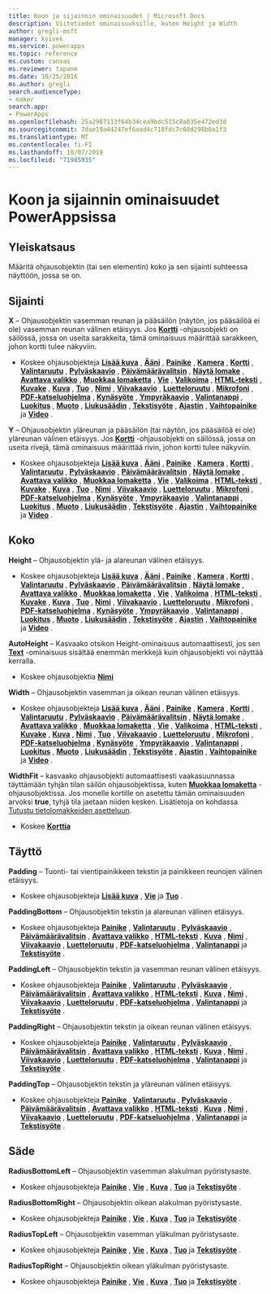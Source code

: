 ```yaml
---
title: Koon ja sijainnin ominaisuudet | Microsoft Docs
description: Viitetiedot ominaisuuksille, kuten Height ja Width
author: gregli-msft
manager: kvivek
ms.service: powerapps
ms.topic: reference
ms.custom: canvas
ms.reviewer: tapanm
ms.date: 10/25/2016
ms.author: gregli
search.audienceType:
- maker
search.app:
- PowerApps
ms.openlocfilehash: 25a2987113f64b34cea9bdc515c8a835e472ed3d
ms.sourcegitcommit: 7dae19a44247ef6aad4c718fdc7c68d298b0a1f3
ms.translationtype: MT
ms.contentlocale: fi-FI
ms.lasthandoff: 10/07/2019
ms.locfileid: "71985935"
---
```

# <a name="size-and-location-properties-in-powerapps"></a>Koon ja sijainnin ominaisuudet PowerAppsissa
## <a name="overview"></a>Yleiskatsaus
Määritä ohjausobjektin (tai sen elementin) koko ja sen sijainti suhteessa näyttöön, jossa se on.

## <a name="position"></a>Sijainti
**X** – Ohjausobjektin vasemman reunan ja pääsäilön (näytön, jos pääsäilöä ei ole) vasemman reunan välinen etäisyys. Jos **[Kortti](control-card.md)** -ohjausobjekti on säilössä, jossa on useita sarakkeita, tämä ominaisuus määrittää sarakkeen, johon kortti tulee näkyviin.

* Koskee ohjausobjekteja **[Lisää kuva](control-add-picture.md)** , **[Ääni](control-audio-video.md)** , **[Painike](control-button.md)** , **[Kamera](control-camera.md)** , **[Kortti](control-card.md)** , **[Valintaruutu](control-check-box.md)** , **[Pylväskaavio](control-column-line-chart.md)** , **[Päivämäärävalitsin](control-date-picker.md)** , **[Näytä lomake](control-form-detail.md)** , **[Avattava valikko](control-drop-down.md)** , **[Muokkaa lomaketta](control-form-detail.md)** , **[Vie](control-export-import.md)** , **[Valikoima](control-gallery.md)** , **[HTML-teksti](control-html-text.md)** , **[Kuvake](control-shapes-icons.md)** , **[Kuva](control-image.md)** , **[Tuo](control-export-import.md)** , **[Nimi](control-text-box.md)** , **[Viivakaavio](control-column-line-chart.md)** , **[Luetteloruutu](control-list-box.md)** , **[Mikrofoni](control-microphone.md)** , **[PDF-katseluohjelma](control-pdf-viewer.md)** , **[Kynäsyöte](control-pen-input.md)** , **[Ympyräkaavio](control-pie-chart.md)** , **[Valintanappi](control-radio.md)** , **[Luokitus](control-rating.md)** , **[Muoto](control-shapes-icons.md)** , **[Liukusäädin](control-slider.md)** , **[Tekstisyöte](control-text-input.md)** , **[Ajastin](control-timer.md)** , **[Vaihtopainike](control-toggle.md)** ja **[Video](control-audio-video.md)** .

**Y** – Ohjausobjektin yläreunan ja pääsäilön (tai näytön, jos pääsäilöä ei ole) yläreunan välinen etäisyys. Jos **[Kortti](control-card.md)** -ohjausobjekti on säilössä, jossa on useita rivejä, tämä ominaisuus määrittää rivin, johon kortti tulee näkyviin.

* Koskee ohjausobjekteja **[Lisää kuva](control-add-picture.md)** , **[Ääni](control-audio-video.md)** , **[Painike](control-button.md)** , **[Kamera](control-camera.md)** , **[Kortti](control-card.md)** , **[Valintaruutu](control-check-box.md)** , **[Pylväskaavio](control-column-line-chart.md)** , **[Päivämäärävalitsin](control-date-picker.md)** , **[Näytä lomake](control-form-detail.md)** , **[Avattava valikko](control-drop-down.md)** , **[Muokkaa lomaketta](control-form-detail.md)** , **[Vie](control-export-import.md)** , **[Valikoima](control-gallery.md)** , **[HTML-teksti](control-html-text.md)** , **[Kuvake](control-shapes-icons.md)** , **[Kuva](control-image.md)** , **[Tuo](control-export-import.md)** , **[Nimi](control-text-box.md)** , **[Viivakaavio](control-column-line-chart.md)** , **[Luetteloruutu](control-list-box.md)** , **[Mikrofoni](control-microphone.md)** , **[PDF-katseluohjelma](control-pdf-viewer.md)** , **[Kynäsyöte](control-pen-input.md)** , **[Ympyräkaavio](control-pie-chart.md)** , **[Valintanappi](control-radio.md)** , **[Luokitus](control-rating.md)** , **[Muoto](control-shapes-icons.md)** , **[Liukusäädin](control-slider.md)** , **[Tekstisyöte](control-text-input.md)** , **[Ajastin](control-timer.md)** , **[Vaihtopainike](control-toggle.md)** ja **[Video](control-audio-video.md)** .

## <a name="size"></a>Koko
**Height** – Ohjausobjektin ylä- ja alareunan välinen etäisyys.

* Koskee ohjausobjekteja **[Lisää kuva](control-add-picture.md)** , **[Ääni](control-audio-video.md)** , **[Painike](control-button.md)** , **[Kamera](control-camera.md)** , **[Kortti](control-card.md)** , **[Valintaruutu](control-check-box.md)** , **[Pylväskaavio](control-column-line-chart.md)** , **[Päivämäärävalitsin](control-date-picker.md)** , **[Näytä lomake](control-form-detail.md)** , **[Avattava valikko](control-drop-down.md)** , **[Muokkaa lomaketta](control-form-detail.md)** , **[Vie](control-export-import.md)** , **[Valikoima](control-gallery.md)** , **[HTML-teksti](control-html-text.md)** , **[Kuvake](control-shapes-icons.md)** , **[Kuva](control-image.md)** , **[Tuo](control-export-import.md)** , **[Nimi](control-text-box.md)** , **[Viivakaavio](control-column-line-chart.md)** , **[Luetteloruutu](control-list-box.md)** , **[Mikrofoni](control-microphone.md)** , **[PDF-katseluohjelma](control-pdf-viewer.md)** , **[Kynäsyöte](control-pen-input.md)** , **[Ympyräkaavio](control-pie-chart.md)** , **[Valintanappi](control-radio.md)** , **[Luokitus](control-rating.md)** , **[Muoto](control-shapes-icons.md)** , **[Liukusäädin](control-slider.md)** , **[Tekstisyöte](control-text-input.md)** , **[Ajastin](control-timer.md)** , **[Vaihtopainike](control-toggle.md)** ja **[Video](control-audio-video.md)** .

**AutoHeight** – Kasvaako otsikon Height-ominaisuus automaattisesti, jos sen **[Text](properties-core.md)** -ominaisuus sisältää enemmän merkkejä kuin ohjausobjekti voi näyttää kerralla.  

* Koskee ohjausobjektia **[Nimi](control-text-box.md)**

**Width** – Ohjausobjektin vasemman ja oikean reunan välinen etäisyys.

* Koskee ohjausobjekteja **[Lisää kuva](control-add-picture.md)** , **[Ääni](control-audio-video.md)** , **[Painike](control-button.md)** , **[Kamera](control-camera.md)** , **[Kortti](control-card.md)** , **[Valintaruutu](control-check-box.md)** , **[Pylväskaavio](control-column-line-chart.md)** , **[Päivämäärävalitsin](control-date-picker.md)** , **[Näytä lomake](control-form-detail.md)** , **[Avattava valikko](control-drop-down.md)** , **[Muokkaa lomaketta](control-form-detail.md)** , **[Vie](control-export-import.md)** , **[Valikoima](control-gallery.md)** , **[HTML-teksti](control-html-text.md)** , **[Kuvake](control-shapes-icons.md)** , **[Kuva](control-image.md)** , **[Nimi](control-text-box.md)** , **[Tuo](control-export-import.md)** , **[Viivakaavio](control-column-line-chart.md)** , **[Luetteloruutu](control-list-box.md)** , **[Mikrofoni](control-microphone.md)** , **[PDF-katseluohjelma](control-pdf-viewer.md)** , **[Kynäsyöte](control-pen-input.md)** , **[Ympyräkaavio](control-pie-chart.md)** , **[Valintanappi](control-radio.md)** , **[Luokitus](control-rating.md)** , **[Muoto](control-shapes-icons.md)** , **[Liukusäädin](control-slider.md)** , **[Tekstisyöte](control-text-input.md)** , **[Ajastin](control-timer.md)** , **[Vaihtopainike](control-toggle.md)** ja **[Video](control-audio-video.md)** .

**WidthFit** – kasvaako ohjausobjekti automaattisesti vaakasuunnassa täyttämään tyhjän tilan säilön ohjausobjektissa, kuten **[Muokkaa lomaketta](control-form-detail.md)** -ohjausobjektissa. Jos monelle kortille on asetettu tämän ominaisuuden arvoksi **true**, tyhjä tila jaetaan niiden kesken. Lisätietoja on kohdassa [Tutustu tietolomakkeiden asetteluun](../working-with-form-layout.md).

* Koskee **[Korttia](control-card.md)**

## <a name="padding"></a>Täyttö
**Padding** – Tuonti- tai vientipainikkeen tekstin ja painikkeen reunojen välinen etäisyys.

* Koskee ohjausobjekteja **[Lisää kuva](control-add-picture.md)** , **[Vie](control-export-import.md)** ja **[Tuo](control-export-import.md)** .

**PaddingBottom** – Ohjausobjektin tekstin ja alareunan välinen etäisyys.

* Koskee ohjausobjekteja **[Painike](control-button.md)** , **[Valintaruutu](control-check-box.md)** , **[Pylväskaavio](control-column-line-chart.md)** , **[Päivämäärävalitsin](control-date-picker.md)** , **[Avattava valikko](control-drop-down.md)** , **[HTML-teksti](control-html-text.md)** , **[Kuva](control-image.md)** , **[Nimi](control-text-box.md)** , **[Viivakaavio](control-column-line-chart.md)** , **[Luetteloruutu](control-list-box.md)** , **[PDF-katseluohjelma](control-pdf-viewer.md)** , **[Valintanappi](control-radio.md)** ja **[Tekstisyöte](control-text-input.md)** .

**PaddingLeft** – Ohjausobjektin tekstin ja vasemman reunan välinen etäisyys.

* Koskee ohjausobjekteja **[Painike](control-button.md)** , **[Valintaruutu](control-check-box.md)** , **[Pylväskaavio](control-column-line-chart.md)** , **[Päivämäärävalitsin](control-date-picker.md)** , **[Avattava valikko](control-drop-down.md)** , **[HTML-teksti](control-html-text.md)** , **[Kuva](control-image.md)** , **[Nimi](control-text-box.md)** , **[Viivakaavio](control-column-line-chart.md)** , **[Luetteloruutu](control-list-box.md)** , **[PDF-katseluohjelma](control-pdf-viewer.md)** , **[Valintanappi](control-radio.md)** ja **[Tekstisyöte](control-text-input.md)** .

**PaddingRight** – Ohjausobjektin tekstin ja oikean reunan välinen etäisyys.

* Koskee ohjausobjekteja **[Painike](control-button.md)** , **[Valintaruutu](control-check-box.md)** , **[Pylväskaavio](control-column-line-chart.md)** , **[Päivämäärävalitsin](control-date-picker.md)** , **[Avattava valikko](control-drop-down.md)** , **[HTML-teksti](control-html-text.md)** , **[Kuva](control-image.md)** , **[Nimi](control-text-box.md)** , **[Viivakaavio](control-column-line-chart.md)** , **[Luetteloruutu](control-list-box.md)** , **[PDF-katseluohjelma](control-pdf-viewer.md)** , **[Valintanappi](control-radio.md)** ja **[Tekstisyöte](control-text-input.md)** .

**PaddingTop** – Ohjausobjektin tekstin ja yläreunan välinen etäisyys.

* Koskee ohjausobjekteja **[Painike](control-button.md)** , **[Valintaruutu](control-check-box.md)** , **[Pylväskaavio](control-column-line-chart.md)** , **[Päivämäärävalitsin](control-date-picker.md)** , **[Avattava valikko](control-drop-down.md)** , **[HTML-teksti](control-html-text.md)** , **[Kuva](control-image.md)** , **[Nimi](control-text-box.md)** , **[Viivakaavio](control-column-line-chart.md)** , **[Luetteloruutu](control-list-box.md)** , **[PDF-katseluohjelma](control-pdf-viewer.md)** , **[Valintanappi](control-radio.md)** ja **[Tekstisyöte](control-text-input.md)** .

## <a name="radius"></a>Säde
**RadiusBottomLeft** – Ohjausobjektin vasemman alakulman pyöristysaste.

* Koskee ohjausobjekteja **[Painike](control-button.md)** , **[Vie](control-export-import.md)** , **[Kuva](control-image.md)** , **[Tuo](control-export-import.md)** ja **[Tekstisyöte](control-text-input.md)** .

**RadiusBottomRight** – Ohjausobjektin oikean alakulman pyöristysaste.

* Koskee ohjausobjekteja **[Painike](control-button.md)** , **[Vie](control-export-import.md)** , **[Kuva](control-image.md)** , **[Tuo](control-export-import.md)** ja **[Tekstisyöte](control-text-input.md)** .

**RadiusTopLeft** – Ohjausobjektin vasemman yläkulman pyöristysaste.

* Koskee ohjausobjekteja **[Painike](control-button.md)** , **[Vie](control-export-import.md)** , **[Kuva](control-image.md)** , **[Tuo](control-export-import.md)** ja **[Tekstisyöte](control-text-input.md)** .

**RadiusTopRight** – Ohjausobjektin oikean yläkulman pyöristysaste.

* Koskee ohjausobjekteja **[Painike](control-button.md)** , **[Vie](control-export-import.md)** , **[Kuva](control-image.md)** , **[Tuo](control-export-import.md)** ja **[Tekstisyöte](control-text-input.md)** .

